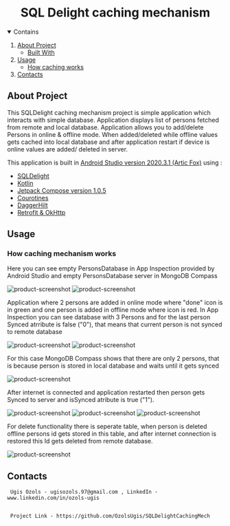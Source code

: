 <h1 align="center">SQL Delight caching mechanism </h1>

<details open ="open">
  <summary>Contains</summary>
  <ol>
    <li>
      <a href='#about-the-project'>About Project</a>
        <ul>
          <li><a href="#built-with">Built With</a></li>
        </ul>
    </li>
 <li>
      <a href='#usage'>Usage</a>
        <ul>
          <li><a href="#how-caching-works">How caching works</a></li>
        </ul>
    </li> 
    <li>
      <a href='#contacts'>Contacts</a> 
    </li>
  </ol>
</details>



## About Project
This SQLDelight caching mechanism project is simple application which interacts with simple database.
Application displays list of persons fetched from remote and local database. Application allows you to 
add/delete Persons in online & offline mode. When added/deleted while offline values gets cached into local
database and after application restart if device is online values are added/ deleted in server. 

This application is built in  [Android Studio version 2020.3.1 (Artic Fox)](https://developer.android.com/studio?gclid=CjwKCAjwgb6IBhAREiwAgMYKRlU8WsxaTu6kg3JANeH6rEr8MrWyit5JaDfcTy0v1tTP0-DOmL1QnRoCxrcQAvD_BwE&gclsrc=aw.ds) 
using :

* [SQLDelight](https://cashapp.github.io/sqldelight/)
* [Kotlin](https://developer.android.com/kotlin)
* [Jetpack Compose version 1.0.5](https://developer.android.com/jetpack/compose?gclid=EAIaIQobChMImIyxhI-i8gIVlgCiAx3kZgYlEAAYASAAEgL1J_D_BwE&gclsrc=aw.ds)
* [Courotines](https://developer.android.com/kotlin/coroutines?gclid=EAIaIQobChMIqZC4jo-i8gIVsAZ7Ch1rOASzEAAYASAAEgKAwvD_BwE&gclsrc=aw.ds)
* [DaggerHilt](https://developer.android.com/training/dependency-injection/hilt-android)
* [Retrofit & OkHttp](https://square.github.io/retrofit/)


## Usage

### How caching mechanism works

Here you can see empty PersonsDatabase in App Inspection provided by Android Studio and empty PersonsDatabase server in MongoDB Compass

![product-screenshot](https://live.staticflickr.com/65535/51756665397_c28d61b30d.jpg)
![product-screenshot](https://live.staticflickr.com/65535/51756665362_8640b9eb41.jpg)

Application where 2 persons are added in online mode where "done" icon is in green and one person is added in offline mode where icon is red.
In App Inspection you can see database with 3 Persons and for the last person Synced atrribute is false ("0"), that means that current person is not synced to remote database

![product-screenshot](https://live.staticflickr.com/65535/51758367405_0cfd4c480e.jpg)
![product-screenshot](https://live.staticflickr.com/65535/51758367325_7b7e1c4362.jpg)

For this case MongoDB Compass shows that there are only 2 persons, that is because person is stored in local database and waits until it gets synced

![product-screenshot](https://live.staticflickr.com/65535/51758149189_c3399be35d.jpg)

After internet is connected and application restarted then person gets Synced to server and isSynced atribute is true ("1").

![product-screenshot](https://live.staticflickr.com/65535/51758149214_d97b47273d.jpg)
![product-screenshot](https://live.staticflickr.com/65535/51758367375_13c034de95.jpg)
![product-screenshot](https://live.staticflickr.com/65535/51756665332_691e8fb620.jpg)

For delete functionality there is seperate table, when person is deleted offline persons id gets stored in this table, and after internet connection is restored 
this Id gets deleted from remote database. 

![product-screenshot](https://live.staticflickr.com/65535/51758149324_dc1e9d833f.jpg)



   ## Contacts

     Ugis Ozols - ugisozols.97@gmail.com , LinkedIn - www.linkedin.com/in/ozols-ugis


     Project Link - https://github.com/OzolsUgis/SQLDelightCachingMech

      
















